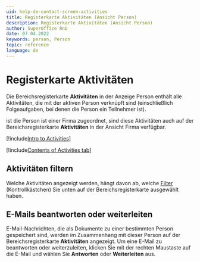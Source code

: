 ```yaml
---
uid: help-de-contact-screen-activities
title: Registerkarte Aktivitäten (Ansicht Person)
description: Registerkarte Aktivitäten (Ansicht Person)
author: SuperOffice RnD
date: 07.04.2022
keywords: person, Person
topic: reference
language: de
---
```


# Registerkarte Aktivitäten

Die Bereichsregisterkarte **Aktivitäten** in der Anzeige Person enthält alle Aktivitäten, die mit der aktiven Person verknüpft sind (einschließlich Folgeaufgaben, bei denen die Person ein Teilnehmer ist).

ist die Person ist einer Firma zugeordnet, sind diese Aktivitäten auch auf der Bereichsregisterkarte **Aktivitäten** in der Ansicht Firma verfügbar.

[!include[Intro to Activities](../../../learn/includes/intro-activities.md)]

[!include[Contents of Activities tab](../../../learn/includes/activities-tab.md)]

## Aktivitäten filtern

Welche Aktivitäten angezeigt werden, hängt davon ab, welche [Filter][1] (Kontrollkästchen) Sie unten auf der Bereichsregisterkarte ausgewählt haben.

## E-Mails beantworten oder weiterleiten

E-Mail-Nachrichten, die als Dokumente zu einer bestimmten Person gespeichert sind, werden im Zusammenhang mit dieser Person auf der Bereichsregisterkarte **Aktivitäten** angezeigt. Um eine E-Mail zu beantworten oder weiterzuleiten, klicken Sie mit der rechten Maustaste auf die E-Mail und wählen Sie **Antworten** oder **Weiterleiten** aus.

<!-- Referenced links -->
[1]: ../../../learn/section-tabs/filter.md

<!-- Referenced images -->
